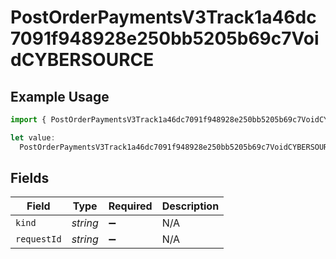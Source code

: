 # PostOrderPaymentsV3Track1a46dc7091f948928e250bb5205b69c7VoidCYBERSOURCE

## Example Usage

```typescript
import { PostOrderPaymentsV3Track1a46dc7091f948928e250bb5205b69c7VoidCYBERSOURCE } from "@dhaba/safepay-ts/models/operations";

let value:
  PostOrderPaymentsV3Track1a46dc7091f948928e250bb5205b69c7VoidCYBERSOURCE = {};
```

## Fields

| Field              | Type               | Required           | Description        |
| ------------------ | ------------------ | ------------------ | ------------------ |
| `kind`             | *string*           | :heavy_minus_sign: | N/A                |
| `requestId`        | *string*           | :heavy_minus_sign: | N/A                |